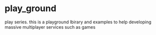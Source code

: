 # play_ground
play series. this is a playground lbirary and examples to help developing massive multiplayer services such as games
